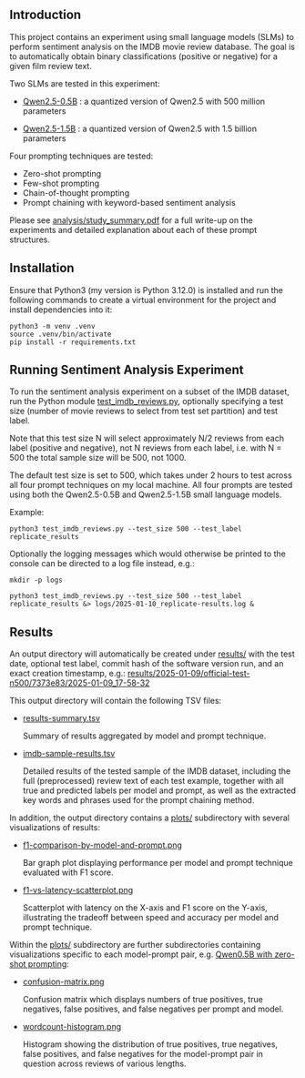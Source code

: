## Introduction
This project contains an experiment using small language models (SLMs) to perform sentiment analysis on the IMDB movie review database. The goal is to automatically obtain binary classifications (positive or negative) for a given film review text.

Two SLMs are tested in this experiment:
- [Qwen2.5-0.5B](https://huggingface.co/bartowski/Qwen2.5-0.5B-Instruct-GGUF/blob/main/Qwen2.5-0.5B-Instruct-Q5_K_M.gguf) : a quantized version of Qwen2.5 with 500 million parameters
    
- [Qwen2.5-1.5B](https://huggingface.co/bartowski/Qwen2.5-1.5B-Instruct-GGUF/blob/main/Qwen2.5-1.5B-Instruct-Q5_K_M.gguf) : a quantized version of Qwen2.5 with 1.5 billion parameters

Four prompting techniques are tested:
- Zero-shot prompting
- Few-shot prompting
- Chain-of-thought prompting
- Prompt chaining with keyword-based sentiment analysis

Please see [analysis/study_summary.pdf](analysis/study_summary.pdf) for a full write-up on the experiments and detailed explanation about each of these prompt structures.


## Installation

Ensure that Python3 (my version is Python 3.12.0) is installed and run the following commands to create a virtual environment for the project and install dependencies into it:

```
python3 -m venv .venv
source .venv/bin/activate
pip install -r requirements.txt
```

## Running Sentiment Analysis Experiment
To run the sentiment analysis experiment on a subset of the IMDB dataset, run the Python module [test_imdb_reviews.py](./test_imdb_reviews.py), optionally specifying a test size (number of movie reviews to select from test set partition) and test label.

Note that this test size N will select approximately N/2 reviews from each label (positive and negative), not N reviews from each label, i.e. with N = 500 the total sample size will be 500, not 1000.

The default test size is set to 500, which takes under 2 hours to test across all four prompt techniques on my local machine. All four prompts are tested using both the Qwen2.5-0.5B and Qwen2.5-1.5B small language models.

Example:

```
python3 test_imdb_reviews.py --test_size 500 --test_label replicate_results
```

Optionally the logging messages which would otherwise be printed to the console can be directed to a log file instead, e.g.:
```
mkdir -p logs

python3 test_imdb_reviews.py --test_size 500 --test_label replicate_results &> logs/2025-01-10_replicate-results.log &
```

## Results
An output directory will automatically be created under [results/](./results/) with the test date, optional test label, commit hash of the software version run, and an exact creation timestamp, e.g.:
[results/2025-01-09/official-test-n500/7373e83/2025-01-09_17-58-32](./results/2025-01-09/official-test-n500/7373e83/2025-01-09_17-58-32)

This output directory will contain the following TSV files:
- [results-summary.tsv](./results/2025-01-09/official-test-n500/7373e83/2025-01-09_17-58-32/results-summary.tsv)

    Summary of results aggregated by model and prompt technique.

- [imdb-sample-results.tsv](./results/2025-01-09/official-test-n500/7373e83/2025-01-09_17-58-32/imdb-sample-results.tsv)

    Detailed results of the tested sample of the IMDB dataset, including the full (preprocessed) review text of each test example, together with all true and predicted labels per model and prompt, as well as the extracted key words and phrases used for the prompt chaining method.

In addition, the output directory contains a [plots/](./results/2025-01-09/official-test-n500/7373e83/2025-01-09_17-58-32/plots/) subdirectory with several visualizations of results:
- [f1-comparison-by-model-and-prompt.png](./results/2025-01-09/official-test-n500/7373e83/2025-01-09_17-58-32/plots/f1-comparison-by-model-and-prompt.png)

    Bar graph plot displaying performance per model and prompt technique evaluated with F1 score.

- [f1-vs-latency-scatterplot.png](./results/2025-01-09/official-test-n500/7373e83/2025-01-09_17-58-32/plots/f1-vs-latency-scatterplot.png)

    Scatterplot with latency on the X-axis and F1 score on the Y-axis, illustrating the tradeoff between speed and accuracy per model and prompt technique.

Within the [plots/](./results/2025-01-09/official-test-n500/7373e83/2025-01-09_17-58-32/plots/) subdirectory are further subdirectories containing visualizations specific to each model-prompt pair, e.g. [Qwen0.5B with zero-shot prompting](./results/2025-01-09/official-test-n500/7373e83/2025-01-09_17-58-32/plots/Qwen-0.5B/zeroshot/):
- [confusion-matrix.png](./results/2025-01-09/official-test-n500/7373e83/2025-01-09_17-58-32/plots/Qwen-0.5B/zeroshot/confusion-matrix.png)

    Confusion matrix which displays numbers of true positives, true negatives, false positives, and false negatives per prompt and model.

- [wordcount-histogram.png](.results/2025-01-09/official-test-n500/7373e83/2025-01-09_17-58-32/plots/Qwen-0.5B/zeroshot/wordcount-histogram.png)

    Histogram showing the distribution of true positives, true negatives, false positives, and false negatives for the model-prompt pair in question across reviews of various lengths.
